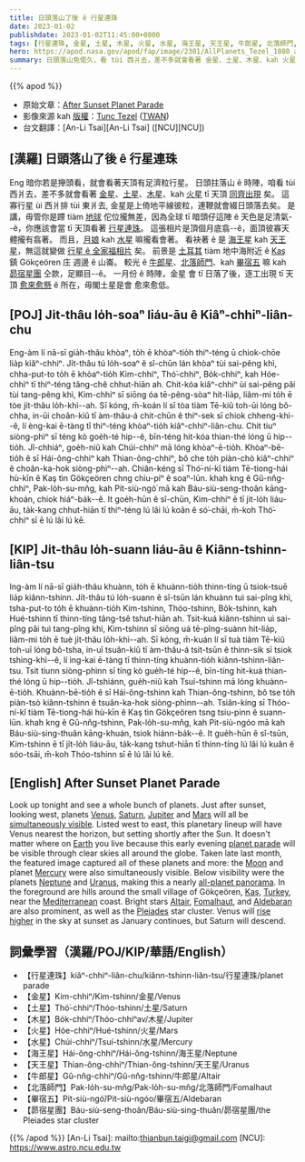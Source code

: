 ```yaml
---
title: 日頭落山了後 ê 行星連珠
date: 2023-01-02
publishdate: 2023-01-02T11:45:00+0800
tags: [行星連珠, 金星, 土星, 木星, 火星, 水星, 海王星, 天王星, 牛郎星, 北落師門, 畢宿五, 昴宿星團]
hero: https://apod.nasa.gov/apod/fap/image/2301/AllPlanets_Tezel_1080_annotated.jpg
summary: 日頭落山免偌久，看 tùi 西爿去，差不多就會看著 金星、土星、木星、kah 火星矣。
---
```


{{% apod %}}

- 原始文章：[After Sunset Planet Parade](https://apod.nasa.gov/apod/ap230102.html)
- 影像來源 kah [版權][copyright]：[Tunc Tezel](http://www.twanight.org/tezel) ([TWAN](http://www.twanight.org/))
- 台文翻譯：[An-Li Tsai][An-Li Tsai] ([NCU][NCU])

## [漢羅] 日頭落山了後 ê 行星連珠
Eng 暗你若是攑頭看，就會看著天頂有足濟粒行星。
日頭拄落山 ê 時陣，咱看 tùi 西爿去，差不多就會看著 [金星][Venus]、[土星][Saturn]、[木星][Jupiter]、kah [火星][Mars] tī 天頂 [同齊出現][simultaneously visible] 矣。
這寡行星 ùi 西爿排 tùi 東爿去, 金星是上倚地平線彼粒，連鞭就會綴日頭落去矣。
是講，毋管你是蹛 tiàm [地球][Earth] 佗位攏無差，因為全球 tī 暗頭仔這陣 ê 天色是足清氣--ê，你應該會當 tī 天頂看著 [行星連珠][planet parade]。
這張相片是頂個月底翕--ê，面頂彼寡天體攏有翕著。
而且，[月娘][Moon] kah [水星][Mercury] 嘛攏看會著。
看袂著 ê 是 [海王星][Neptune] kah [天王星][Uranus]，無這就變做 [行星 ê 全家福相片][all-planet panorama] 矣。
前景是 [土耳其][Turkey] tiàm 地中海附近 ê [Kaş][Kaş] 鎮 Gökçeören 庄 週邊 ê 山崙。
較光 ê [牛郎星][Altair]、[北落師門][Fomalhaut]、kah [畢宿五][Aldebaran] 嘛 kah [昴宿星團][Pleiades] 仝款，足顯目--ê。
一月份 ê 時陣，金星 會 tī 日落了後，逐工出現 tī 天頂 [愈來愈懸][rise higher] ê 所在，毋閣土星是會 愈來愈低。


## [POJ] Ji̍t-thâu lo̍h-soaⁿ liáu-āu ê Kiâⁿ-chhiⁿ-liân-chu
Eng-àm lí nā-sī gia̍h-thâu khòaⁿ, to̍h ē khòaⁿ-tio̍h thiⁿ-téng ū chiok-chōe lia̍p kiâⁿ-chhiⁿ.
Ji̍t-thâu tú lo̍h-soaⁿ ê sî-chūn lán khòaⁿ tùi sai-pêng khì, chha-put-to to̍h ē khòaⁿ-tio̍h Kim-chhiⁿ, Thó͘-chhiⁿ, Bo̍k-chhiⁿ, kah Hóe-chhiⁿ tī thiⁿ-téng tâng-chê chhut-hiān ah.
Chit-kóa kiâⁿ-chhiⁿ ùi sai-pêng pâi tùi tang-pêng khì, Kim-chhiⁿ sī siōng óa tē-pêng-sòaⁿ hit-lia̍p, liâm-mi to̍h ē tòe ji̍t-thâu lo̍h-khì--ah.
Sī kóng, m̄-koán lí sī tòa tiàm Tē-kiû toh-ūi lóng bô-chha, in-ūi choân-kiû tī àm-thâu-á chit-chūn ê thiⁿ-sek sī chiok chheng-khì--ê, lí èng-kai ē-tàng tī thiⁿ-téng khòaⁿ-tio̍h kiâⁿ-chhiⁿ-liân-chu.
Chit tiuⁿ siòng-phìⁿ sī téng kò goe̍h-té hip--ê, bīn-téng hit-kóa thian-thé lóng ū hip--tio̍h.
Jî-chhiáⁿ, goe̍h-niû kah Chúi-chhiⁿ mā lóng khòaⁿ-ē-tio̍h.
Khòaⁿ-bē-tio̍h ê sī Hái-ông-chhiⁿ kah Thian-ông-chhiⁿ, bô che to̍h piàn-chò kiâⁿ-chhiⁿ ê choân-ka-hok siòng-phìⁿ--ah.
Chiân-kéng sī Thó͘-ní-kî tiàm Tē-tiong-hái hù-kīn ê Kaş tìn Gökçeören chng chiu-piⁿ ê soaⁿ-lūn.
khah kng ê Gû-nn̂g-chhiⁿ, Pak-lo̍h-su-mn̂g, kah Pit-siù-ngó͘ mā kah Báu-siù-seng-thoân kāng-khoán, chiok hiáⁿ-ba̍k--ê.
It goe̍h-hūn ê sî-chūn, Kim-chhiⁿ ē tī ji̍t-lo̍h liáu-āu, ta̍k-kang chhut-hiān tī thiⁿ-téng lú lâi lú koân ê só͘-chāi, m̄-koh Thó͘-chhiⁿ sī ē lú lâi lú kē.


## [KIP] Ji̍t-thâu lo̍h-suann liáu-āu ê Kiânn-tshinn-liân-tsu
Ing-àm lí nā-sī gia̍h-thâu khuànn, to̍h ē khuànn-tio̍h thinn-tíng ū tsiok-tsuē lia̍p kiânn-tshinn.
Ji̍t-thâu tú lo̍h-suann ê sî-tsūn lán khuànn tuì sai-pîng khì, tsha-put-to to̍h ē khuànn-tio̍h Kim-tshinn, Thóo-tshinn, Bo̍k-tshinn, kah Hué-tshinn tī thinn-tíng tâng-tsê tshut-hiān ah.
Tsit-kuá kiânn-tshinn uì sai-pîng pâi tuì tang-pîng khì, Kim-tshinn sī siōng uá tē-pîng-suànn hit-lia̍p, liâm-mi to̍h ē tuè ji̍t-thâu lo̍h-khì--ah.
Sī kóng, m̄-kuán lí sī tuà tiàm Tē-kiû toh-uī lóng bô-tsha, in-uī tsuân-kiû tī àm-thâu-á tsit-tsūn ê thinn-sik sī tsiok tshing-khì--ê, lí ìng-kai ē-tàng tī thinn-tíng khuànn-tio̍h kiânn-tshinn-liân-tsu.
Tsit tiunn siòng-phìnn sī tíng kò gue̍h-té hip--ê, bīn-tíng hit-kuá thian-thé lóng ū hip--tio̍h.
Jî-tshiánn, gue̍h-niû kah Tsuí-tshinn mā lóng khuànn-ē-tio̍h.
Khuànn-bē-tio̍h ê sī Hái-ông-tshinn kah Thian-ông-tshinn, bô tse to̍h piàn-tsò kiânn-tshinn ê tsuân-ka-hok siòng-phìnn--ah.
Tsiân-kíng sī Thóo-ní-kî tiàm Tē-tiong-hái hù-kīn ê Kaş tìn Gökçeören tsng tsiu-pinn ê suann-lūn.
khah kng ê Gû-nn̂g-tshinn, Pak-lo̍h-su-mn̂g, kah Pit-siù-ngóo mā kah Báu-siù-sing-thuân kāng-khuán, tsiok hiánn-ba̍k--ê.
It gue̍h-hūn ê sî-tsūn, Kim-tshinn ē tī ji̍t-lo̍h liáu-āu, ta̍k-kang tshut-hiān tī thinn-tíng lú lâi lú kuân ê sóo-tsāi, m̄-koh Thóo-tshinn sī ē lú lâi lú kē.

## [English] After Sunset Planet Parade
Look up tonight and see a whole bunch of planets.
Just after sunset, looking west, planets [Venus][Venus], [Saturn][Saturn], [Jupiter][Jupiter] and [Mars][Mars] will all be [simultaneously visible][simultaneously visible].
Listed west to east, this planetary lineup will have Venus nearest the horizon, but setting shortly after the Sun.
It doesn't matter where on [Earth][Earth] you live because this early evening [planet parade][planet parade] will be visible through clear skies all around the globe.
Taken late last month, the featured image captured all of these planets and more: the [Moon][Moon] and planet [Mercury][Mercury] were also simultaneously visible.
Below visibility were the planets [Neptune][Neptune] and [Uranus][Uranus], making this a nearly [all-planet panorama][all-planet panorama].
In the foreground are hills around the small village of Gökçeören, [Kaş][Kaş], [Turkey][Turkey], near the [Mediterranean][Mediterranean] coast.
Bright stars [Altair][Altair], [Fomalhaut][Fomalhaut], and [Aldebaran][Aldebaran] are also prominent, as well as the [Pleiades][Pleiades] star cluster.
Venus will [rise higher][rise higher] in the sky at sunset as January continues, but Saturn will descend.


## 詞彙學習（漢羅/POJ/KIP/華語/English）
- 【行星連珠】kiâⁿ-chhiⁿ-liân-chu/kiânn-tshinn-liân-tsu/行星連珠/planet parade
- 【金星】Kim-chhiⁿ/Kim-tshinn/金星/Venus
- 【土星】Thó͘-chhiⁿ/Thóo-tshinn/土星/Saturn
- 【木星】Bo̍k-chhiⁿ/Thóo-chhiⁿav/木星/Jupiter
- 【火星】Hóe-chhiⁿ/Hué-tshinn/火星/Mars
- 【水星】Chúi-chhiⁿ/Tsuí-tshinn/水星/Mercury
- 【海王星】Hái-ông-chhiⁿ/Hái-ông-tshinn/海王星/Neptune
- 【天王星】Thian-ông-chhiⁿ/Thian-ông-tshinn/天王星/Uranus
- 【牛郎星】Gû-nn̂g-chhiⁿ/Gû-nn̂g-tshinn/牛郎星/Altair
- 【北落師門】Pak-lo̍h-su-mn̂g/Pak-lo̍h-su-mn̂g/北落師門/Fomalhaut
- 【畢宿五】Pit-siù-ngó͘/Pit-siù-ngóo/畢宿五/Aldebaran
- 【昴宿星團】Báu-siù-seng-thoân/Báu-siù-sing-thuân/昴宿星團/the Pleiades star cluster


{{% /apod %}}
[An-Li Tsai]: mailto:thianbun.taigi@gmail.com
[NCU]: https://www.astro.ncu.edu.tw

[copyright]: https://apod.nasa.gov/apod/fap/lib/about_apod.html#srapply
[License]: https://creativecommons.org/licenses/by/2.0/

[Venus]:https://solarsystem.nasa.gov/planets/venus/in-depth/
[Saturn]:https://apod.nasa.gov/apod/ap200419.html
[Jupiter]:https://apod.nasa.gov/apod/ap220828.html
[Mars]:https://mars.nasa.gov/
[simultaneously visible]:https://youtu.be/axTU7lagV48
[Earth]:https://solarsystem.nasa.gov/planets/earth/in-depth/
[planet parade]:https://apod.nasa.gov/apod/ap220426.html
[Moon]:https://svs.gsfc.nasa.gov/5048
[Mercury]:https://apod.nasa.gov/apod/ap190428.html
[Neptune]:https://apod.nasa.gov/apod/ap150215.html
[Uranus]:https://solarsystem.nasa.gov/planets/uranus/in-depth/
[all-planet panorama]:https://apod.nasa.gov/apod/ap220629.html
[Kaş]:https://youtu.be/-LTA1VnBvGk
[Turkey]:https://en.wikipedia.org/wiki/Turkey
[Mediterranean]:https://en.wikipedia.org/wiki/Mediterranean_Sea
[Altair]:https://en.wikipedia.org/wiki/Altair
[Fomalhaut]:https://apod.nasa.gov/apod/ap171003.html
[Aldebaran]:https://en.wikipedia.org/wiki/Aldebaran
[Pleiades]:https://apod.nasa.gov/apod/ap220719.html
[rise higher]:https://thumbs.dreamstime.com/b/side-view-chihuahua-years-old-sitting-looking-up-agai-side-view-chihuahua-years-old-sitting-looking-up-against-white-103837029.jpg

